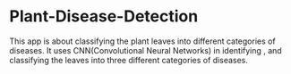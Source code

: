 # Plant-Disease-Detection 
This app is about classifying the plant leaves into different categories of diseases.
It uses CNN(Convolutional Neural Networks) in identifying , and classifying the leaves into three different categories of diseases.
